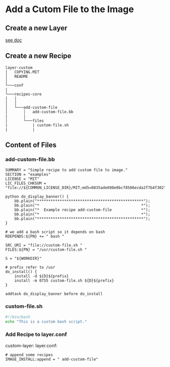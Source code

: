 # Add a Cutom File to the Image

## Create a new Layer
[see doc](../layers/create_new_layer.md)

## Create a new Recipe

```
layer-custom
│   COPYING.MIT
│   README    
│
└───conf
|
└───recipes-core
│   │   
│   │
│   └───add-custom-file
│       │   add-custom-file.bb
|       |
│       └───files
|           | custom-file.sh
|           |
```

## Content of Files

### add-custom-file.bb

```bb
SUMMARY = "Simple recipe to add custom file to image."
SECTION = "examples"
LICENSE = "MIT"
LIC_FILES_CHKSUM = "file://${COMMON_LICENSE_DIR}/MIT;md5=0835ade698e0bcf8506ecda2f7b4f302"

python do_display_banner() {
    bb.plain("***********************************************");
    bb.plain("*                                             *");
    bb.plain("*  Example recipe add-custom-file             *");
    bb.plain("*                                             *");
    bb.plain("***********************************************");
}

# we add a bash script so it depends on bash
RDEPENDS:${PN} += " bash "

SRC_URI = "file://custom-file.sh "
FILES:${PN} = "/usr/custom-file.sh "

S = "${WORKDIR}"

# prefix refer to /usr
do_install() {
    install -d ${D}${prefix}
    install -m 0755 custom-file.sh ${D}${prefix}
}

addtask do_display_banner before do_install
```

### custom-file.sh

```sh
#!/bin/bash
echo "This is a custom bash script."
```

### Add Recipe to layer.conf

custom-layer: layer.conf:

```b
# append some recipes
IMAGE_INSTALL:append = " add-custom-file"
```
